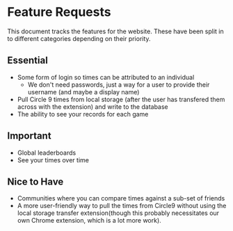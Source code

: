 # Feature Requests

This document tracks the features for the website. These have been split in to different categories depending on their priority.

## Essential

- Some form of login so times can be attributed to an individual
  * We don't need passwords, just a way for a user to provide their username (and maybe a display name)
- Pull Circle 9 times from local storage (after the user has transfered them across with the extension) and write to the database
- The ability to see your records for each game

## Important

- Global leaderboards
- See your times over time

## Nice to Have

- Communities where you can compare times against a sub-set of friends
- A more user-friendly way to pull the times from Circle9 without using the local storage transfer extension(though this probably necessitates our own Chrome extension, which is a lot more work).